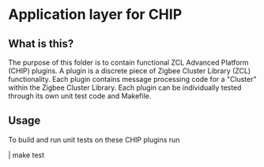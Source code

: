 # Application layer for CHIP

## What is this?

The purpose of this folder is to contain functional ZCL Advanced Platform (CHIP)
plugins. A plugin is a discrete piece of Zigbee Cluster Library (ZCL)
functionality. Each plugin contains message processing code for a "Cluster"
within the Zigbee Cluster Library. Each plugin can be individually tested
through its own unit test code and Makefile.

## Usage

To build and run unit tests on these CHIP plugins run

| make test
